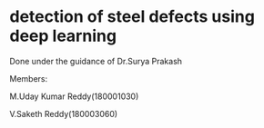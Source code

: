# detection of steel defects using deep learning
 Done under the guidance of Dr.Surya Prakash 
 
 
 Members:
 
 M.Uday Kumar Reddy(180001030)
 
 V.Saketh Reddy(180003060)
